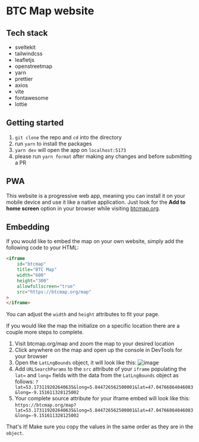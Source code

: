 # BTC Map website

## Tech stack

- sveltekit
- tailwindcss
- leafletjs
- openstreetmap
- yarn
- prettier
- axios
- vite
- fontawesome
- lottie

## Getting started

1. `git clone` the repo and `cd` into the directory
2. run `yarn` to install the packages
3. `yarn dev` will open the app on `localhost:5173`
4. please run `yarn format` after making any changes and before submitting a PR

## PWA

This website is a progressive web app, meaning you can install it on your mobile device and use it like a native application. Just look for the **Add to home screen** option in your browser while visiting [btcmap.org](https://btcmap.org).

## Embedding

If you would like to embed the map on your own website, simply add the following code to your HTML:

```html
<iframe
	id="btcmap"
	title="BTC Map"
	width="600"
	height="300"
	allowfullscreen="true"
	src="https://btcmap.org/map"
>
</iframe>
```

You can adjust the `width` and `height` attributes to fit your page.

If you would like the map the initialize on a specific location there are a couple more steps to complete.

1. Visit btcmap.org/map and zoom the map to your desired location
2. Click anywhere on the map and open up the console in DevTools for your browser
3. Open the `LatLngBounds` object, it will look like this:
   ![image](/images/object-example.png)
4. Add `URLSearchParams` to the `src` attribute of your `iframe` populating the `lat=` and `long=` fields with the data from the `LatLngBounds` object as follows:
   `?lat=53.173119202640635&long=5.844726562500001&lat=47.04766864046083&long=-9.151611328125002`
5. Your complete source attribute for your iframe embed will look like this:
   `https://btcmap.org/map?lat=53.173119202640635&long=5.844726562500001&lat=47.04766864046083&long=-9.151611328125002`

That's it! Make sure you copy the values in the same order as they are in the `object`.
